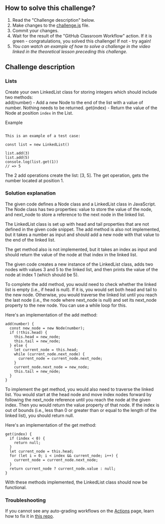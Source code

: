 ## How to solve this challenge?

1. Read the "Challenge description" below.
2. Make changes to the [challenge.js](./challenge.js) file.
3. Commit your changes.
4. Wait for the result of the "GitHub Classroom Workflow" action. If it is green - congratulations, you solved this challenge! If not - try again!
5. *You can watch an example of how to solve a challenge in the video linked in the theoretical lesson preceding this challenge.*

## Challenge description

### Lists  

Create your own LinkedList  class for storing integers which should include two methods:  
add(number) - Add a new Node to the end of the list with a value of number. Nothing needs to be returned. 
get(index) - Return the value of the Node at position `index` in the List.   

Example  

```

This is an example of a test case:  

const list = new LinkedList()

list.add(3)
list.add(5)
console.log(list.get(1))
// => 5
```


The 2 add operations create the list: [3, 5]. 
The get operation, gets the number located at position 1. 


### Solution explanation

The given code defines a Node class and a LinkedList class in JavaScript. The Node class has two properties: value to store the value of the node, and next_node to store a reference to the next node in the linked list.

The LinkedList class is set up with head and tail properties that are not defined in the given code snippet. The add method is also not implemented, but it takes a number as input and should add a new node with that value to the end of the linked list.

The get method also is not implemented, but it takes an index as input and should return the value of the node at that index in the linked list.

The given code creates a new instance of the LinkedList class, adds two nodes with values 3 and 5 to the linked list, and then prints the value of the node at index 1 (which should be 5).

To complete the add method, you would need to check whether the linked list is empty (i.e., if head is null). If it is, you would set both head and tail to the new node. Otherwise, you would traverse the linked list until you reach the last node (i.e., the node where next_node is null) and set its next_node property to the new node. You can use a while loop for this.

Here's an implementation of the add method:

```
add(number) {
  const new_node = new Node(number);
  if (!this.head) {
    this.head = new_node;
    this.tail = new_node;
  } else {
    let current_node = this.head;
    while (current_node.next_node) {
      current_node = current_node.next_node;
    }
    current_node.next_node = new_node;
    this.tail = new_node;
  }
}
```
To implement the get method, you would also need to traverse the linked list. You would start at the head node and move index nodes forward by following the next_node reference until you reach the node at the given index. Then you would return the value property of that node. If the index is out of bounds (i.e., less than 0 or greater than or equal to the length of the linked list), you should return null.

Here's an implementation of the get method:

```
get(index) {
  if (index < 0) {
    return null;
  }
  let current_node = this.head;
  for (let i = 0; i < index && current_node; i++) {
    current_node = current_node.next_node;
  }
  return current_node ? current_node.value : null;
}

```
With these methods implemented, the LinkedList class should now be functional.

### Troubleshooting

If you cannot see any auto-grading workflows on the [Actions](../../actions) page, learn how to fix it in [this repo](https://github.com/microverse-students/autograding-troubles-js/blob/main/README.md).
